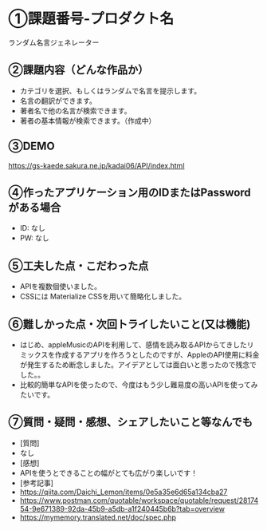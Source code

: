 # ①課題番号-プロダクト名

ランダム名言ジェネレーター

## ②課題内容（どんな作品か）

- カテゴリを選択、もしくはランダムで名言を提示します。
- 名言の翻訳ができます。
- 著者名で他の名言が検索できます。
- 著者の基本情報が検索できます。（作成中）

## ③DEMO

https://gs-kaede.sakura.ne.jp/kadai06/API/index.html

## ④作ったアプリケーション用のIDまたはPasswordがある場合

- ID: なし
- PW: なし

## ⑤工夫した点・こだわった点

- APIを複数個使いました。
- CSSには Materialize CSSを用いて簡略化しました。

  
## ⑥難しかった点・次回トライしたいこと(又は機能)

- はじめ、appleMusicのAPIを利用して、感情を読み取るAPIからてきしたリミックスを作成するアプリを作ろうとしたのですが、AppleのAPI使用に料金が発生するため断念しました。アイデアとしては面白いと思ったので残念でした。。
- 比較的簡単なAPIを使ったので、今度はもう少し難易度の高いAPIを使ってみたいです。

## ⑦質問・疑問・感想、シェアしたいこと等なんでも

- [質問]
- なし
- [感想]
- APIを使うとできることの幅がとても広がり楽しいです！
- [参考記事]
- https://qiita.com/Daichi_Lemon/items/0e5a35e6d65a134cba27
- https://www.postman.com/quotable/workspace/quotable/request/2817454-9e671389-92da-45b9-a5db-a1f240445b6b?tab=overview
- https://mymemory.translated.net/doc/spec.php
